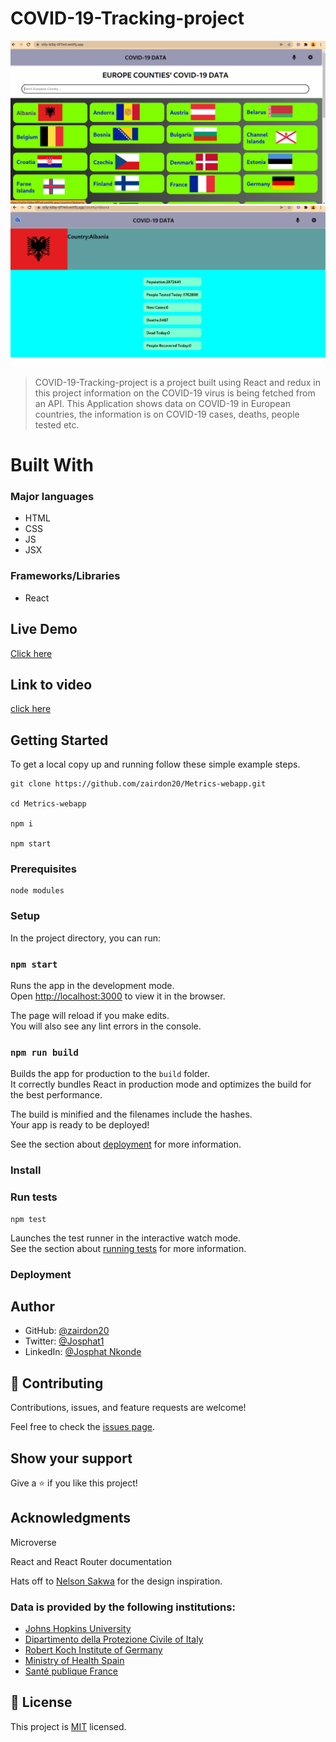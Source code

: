 # COVID-19-Tracking-project

![HomePage](./Homepage.png)          ![Details Page](./data.png)

> COVID-19-Tracking-project is a project built using React and redux in this project information on the COVID-19 virus is being fetched from an API. This Application shows data on COVID-19 in European countries, the information is on COVID-19 cases, deaths, people tested etc.



# Built With

### Major languages
- HTML
- CSS
- JS
- JSX

### Frameworks/Libraries
- React

## Live Demo

[Click here](https://silly-kilby-0f11e0.netlify.app/) 

## Link to video
[click here](https://www.loom.com/share/91298e75f3c24f26846bcd510c905f80)

## Getting Started

To get a local copy up and running follow these simple example steps.
```
git clone https://github.com/zairdon20/Metrics-webapp.git

cd Metrics-webapp

npm i 

npm start 
```

### Prerequisites
```
node modules 
```
### Setup

In the project directory, you can run:

### `npm start`

Runs the app in the development mode.\
Open [http://localhost:3000](http://localhost:3000) to view it in the browser.

The page will reload if you make edits.\
You will also see any lint errors in the console.


### `npm run build`

Builds the app for production to the `build` folder.\
It correctly bundles React in production mode and optimizes the build for the best performance.

The build is minified and the filenames include the hashes.\
Your app is ready to be deployed!

See the section about [deployment](https://facebook.github.io/create-react-app/docs/deployment) for more information.

### Install

### Run tests
```
npm test
```

Launches the test runner in the interactive watch mode.\
See the section about [running tests](https://facebook.github.io/create-react-app/docs/running-tests) for more information.

### Deployment



## Author

- GitHub: [@zairdon20](https://github.com/zairdon20)
- Twitter: [@Josphat1](https://twitter.com/Josphat1)
- LinkedIn: [@Josphat Nkonde](https://www.linkedin.com/in/josphat-nkonde-092510183/)


## 🤝 Contributing

Contributions, issues, and feature requests are welcome!

Feel free to check the [issues page](../../issues/).

## Show your support

Give a ⭐️ if you like this project!

## Acknowledgments
Microverse

React and React Router documentation

Hats off to [Nelson Sakwa](https://www.behance.net/sakwadesignstudio) for the design inspiration.


### Data is provided by the following institutions:

- [Johns Hopkins University](https://systems.jhu.edu/research/public-health/ncov/)
- [Dipartimento della Protezione Civile of Italy](https://github.com/pcm-dpc/COVID-19)
- [Robert Koch Institute of Germany](https://www.rki.de/DE/Content/InfAZ/N/Neuartiges_Coronavirus/Situationsberichte/Gesamt.html)
- [Ministry of Health Spain](https://www.mscbs.gob.es/profesionales/saludPublica/ccayes/alertasActual/nCov/situacionActual.htm)
- [Santé publique France](https://www.santepubliquefrance.fr/dossiers/coronavirus-covid-19)

## 📝 License

This project is [MIT](./MIT.md) licensed.